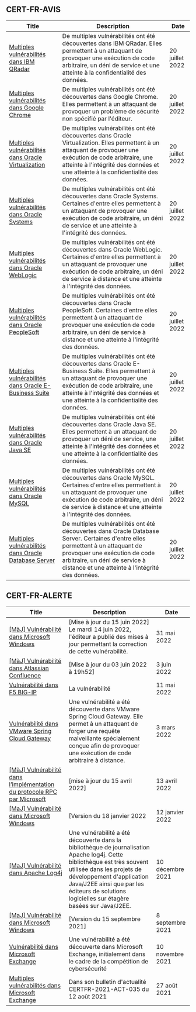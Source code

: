
## CERT-FR-AVIS
|Title|Description|Date|
|---|---|---|
| [Multiples vulnérabilités dans IBM QRadar](https://www.cert.ssi.gouv.fr/avis/CERTFR-2022-AVI-663/) | De multiples vulnérabilités ont été découvertes dans IBM QRadar. Elles permettent à un attaquant de provoquer une exécution de code arbitraire, un déni de service et une atteinte à la confidentialité des données. | 20 juillet 2022 |
| [Multiples vulnérabilités dans Google Chrome](https://www.cert.ssi.gouv.fr/avis/CERTFR-2022-AVI-662/) | De multiples vulnérabilités ont été découvertes dans Google Chrome. Elles permettent à un attaquant de provoquer un problème de sécurité non spécifié par l'éditeur. | 20 juillet 2022 |
| [Multiples vulnérabilités dans Oracle Virtualization](https://www.cert.ssi.gouv.fr/avis/CERTFR-2022-AVI-661/) | De multiples vulnérabilités ont été découvertes dans Oracle Virtualization. Elles permettent à un attaquant de provoquer une exécution de code arbitraire, une atteinte à l'intégrité des données et une atteinte à la confidentialité des données. | 20 juillet 2022 |
| [Multiples vulnérabilités dans Oracle Systems](https://www.cert.ssi.gouv.fr/avis/CERTFR-2022-AVI-660/) | De multiples vulnérabilités ont été découvertes dans Oracle Systems. Certaines d'entre elles permettent à un attaquant de provoquer une exécution de code arbitraire, un déni de service et une atteinte à l'intégrité des données. | 20 juillet 2022 |
| [Multiples vulnérabilités dans Oracle WebLogic](https://www.cert.ssi.gouv.fr/avis/CERTFR-2022-AVI-659/) | De multiples vulnérabilités ont été découvertes dans Oracle WebLogic. Certaines d'entre elles permettent à un attaquant de provoquer une exécution de code arbitraire, un déni de service à distance et une atteinte à l'intégrité des données. | 20 juillet 2022 |
| [Multiples vulnérabilités dans Oracle PeopleSoft](https://www.cert.ssi.gouv.fr/avis/CERTFR-2022-AVI-658/) | De multiples vulnérabilités ont été découvertes dans Oracle PeopleSoft. Certaines d'entre elles permettent à un attaquant de provoquer une exécution de code arbitraire, un déni de service à distance et une atteinte à l'intégrité des données. | 20 juillet 2022 |
| [Multiples vulnérabilités dans Oracle E-Business Suite](https://www.cert.ssi.gouv.fr/avis/CERTFR-2022-AVI-657/) | De multiples vulnérabilités ont été découvertes dans Oracle E-Business Suite. Elles permettent à un attaquant de provoquer une exécution de code arbitraire, une atteinte à l'intégrité des données et une atteinte à la confidentialité des données. | 20 juillet 2022 |
| [Multiples vulnérabilités dans Oracle Java SE](https://www.cert.ssi.gouv.fr/avis/CERTFR-2022-AVI-656/) | De multiples vulnérabilités ont été découvertes dans Oracle Java SE. Elles permettent à un attaquant de provoquer un déni de service, une atteinte à l'intégrité des données et une atteinte à la confidentialité des données. | 20 juillet 2022 |
| [Multiples vulnérabilités dans Oracle MySQL](https://www.cert.ssi.gouv.fr/avis/CERTFR-2022-AVI-655/) | De multiples vulnérabilités ont été découvertes dans Oracle MySQL. Certaines d'entre elles permettent à un attaquant de provoquer une exécution de code arbitraire, un déni de service à distance et une atteinte à l'intégrité des données. | 20 juillet 2022 |
| [Multiples vulnérabilités dans Oracle Database Server](https://www.cert.ssi.gouv.fr/avis/CERTFR-2022-AVI-654/) | De multiples vulnérabilités ont été découvertes dans Oracle Database Server. Certaines d'entre elles permettent à un attaquant de provoquer une exécution de code arbitraire, un déni de service à distance et une atteinte à l'intégrité des données. | 20 juillet 2022 |
## CERT-FR-ALERTE
|Title|Description|Date|
|---|---|---|
| [[MàJ] Vulnérabilité dans Microsoft Windows](https://www.cert.ssi.gouv.fr/alerte/CERTFR-2022-ALE-005/) | [Mise à jour du 15 juin 2022] Le mardi 14 juin 2022, l'éditeur a publié des mises à jour permettant la correction de cette vulnérabilité.  | 31 mai 2022 |
| [[MàJ] Vulnérabilité dans Atlassian Confluence](https://www.cert.ssi.gouv.fr/alerte/CERTFR-2022-ALE-006/) | [Mise à jour du 03 juin 2022 à 19h52] | 3 juin 2022 |
| [Vulnérabilité dans F5 BIG-IP](https://www.cert.ssi.gouv.fr/alerte/CERTFR-2022-ALE-004/) | La vulnérabilité  | 11 mai 2022 |
| [Vulnérabilité dans VMware Spring Cloud Gateway](https://www.cert.ssi.gouv.fr/alerte/CERTFR-2022-ALE-002/) | Une vulnérabilité a été découverte dans VMware Spring Cloud Gateway. Elle permet à un attaquant de forger une requête malveillante spécialement conçue afin de provoquer une exécution de code arbitraire à distance. | 3 mars 2022 |
| [[MàJ] Vulnérabilité dans l’implémentation du protocole RPC par Microsoft](https://www.cert.ssi.gouv.fr/alerte/CERTFR-2022-ALE-003/) | [mise à jour du 15 avril 2022] | 13 avril 2022 |
| [[MaJ] Vulnérabilité dans Microsoft Windows](https://www.cert.ssi.gouv.fr/alerte/CERTFR-2022-ALE-001/) | [Version du 18 janvier 2022 | 12 janvier 2022 |
| [[MaJ] Vulnérabilité dans Apache Log4j](https://www.cert.ssi.gouv.fr/alerte/CERTFR-2021-ALE-022/) | Une vulnérabilité a été découverte dans la bibliothèque de journalisation Apache log4j. Cette bibliothèque est très souvent utilisée dans les projets de développement d'application Java/J2EE ainsi que par les éditeurs de solutions logicielles sur étagère basées sur Java/J2EE. | 10 décembre 2021 |
| [[MaJ] Vulnérabilité dans Microsoft Windows](https://www.cert.ssi.gouv.fr/alerte/CERTFR-2021-ALE-019/) | [Version du 15 septembre 2021] | 8 septembre 2021 |
| [Vulnérabilité dans Microsoft Exchange](https://www.cert.ssi.gouv.fr/alerte/CERTFR-2021-ALE-021/) | Une vulnérabilité a été découverte dans Microsoft Exchange, initialement dans le cadre de la compétition de cybersécurité  | 10 novembre 2021 |
| [Multiples vulnérabilités dans Microsoft Exchange](https://www.cert.ssi.gouv.fr/alerte/CERTFR-2021-ALE-017/) | Dans son bulletin d'actualité CERTFR-2021-ACT-035 du 12 août 2021  | 27 août 2021 |

